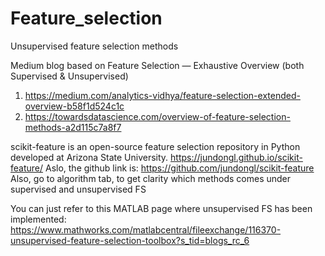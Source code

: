 # Feature_selection
Unsupervised feature selection methods

Medium blog based on Feature Selection — Exhaustive Overview (both Supervised & Unsupervised)
1. https://medium.com/analytics-vidhya/feature-selection-extended-overview-b58f1d524c1c
2. https://towardsdatascience.com/overview-of-feature-selection-methods-a2d115c7a8f7

scikit-feature is an open-source feature selection repository in Python developed at Arizona State University.
https://jundongl.github.io/scikit-feature/ 
Aslo, the github link is: https://github.com/jundongl/scikit-feature
Also, go to algorithm tab, to get clarity which methods comes under supervised and unsupervised FS


You can just refer to this MATLAB page where unsupervised FS has been implemented: https://www.mathworks.com/matlabcentral/fileexchange/116370-unsupervised-feature-selection-toolbox?s_tid=blogs_rc_6
